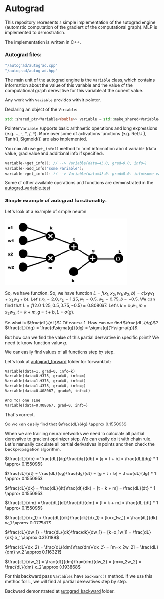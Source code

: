 # Autograd

This repository represents a simple implementation of the autograd engine (automatic computation of the gradient of the computational graph). MLP is implemented to demostration.

The implementation is written in C++.

### Autograd files:

```cpp
"/autograd/autograd.cpp"
"/autograd/autograd.hpp"
```

The main unit of the autograd engine is the ```Variable``` class, which contains information about the value of this variable and the value of the computational graph derevative for this variable at the current value.

Any work with ```Variable``` provides with it pointer.

Declaring an object of the ```Variable```:

```cpp
std::shared_ptr<Variable<double>> variable = std::make_shared<Variable<double>>(42.0);
```

Pointer ```Variable``` supports basic arithmetic operations and long expressions (e.g. +, -, *, /, ^). More over some of activations functions (e.g. ReLU(), Tanh(), Sigmoid()) are also implemented. 

You can all use ```get_info()``` method to print information about variable (data value, grad value and additional info if specified).

```cpp
variable->get_info(); // --> Variable(data=42.0, grad=0.0, info=)
variable->add_info("some variable");
variable->get_info(); // --> Variable(data=42.0, grad=0.0, info=some variable)
```

Some of other available operations and functions are demonstrated in the [autograd_variable_test](/autograd_variable_test)

### Simple example of autograd functionality:

Let's look at a example of simple neuron

<img src="images/neuron_bp_example.png" alt="example" width="400"/>

So, we have function. So, we have function $L = f(x_1, x_2, w_1, w_2, b) = \sigma(x_1w_1+x_2w_2+b)$. Let's $x_1=2.0, x_2=1.25, w_1=0.5, w_2=0.75, b=-0.5$. We can find that $L = f(2.0, 1.25, 0.5, 0.75, -0.5) \approx 0.808067$. Let's $k=x_1w_1, m=x_2w_2, t=k+m, g = t + b, L=\sigma(g)$.

So what is $\frac{dL}{dL}$? Of course 1. How can we find $\frac{dL}{dg}$? $\frac{dL}{dg} = \frac{d\sigma(g)}{dg} = \sigma(g)(1-\sigma(g))$.

But how can we find the value of this partial derevative in specific point? We need to know function value $g$.

We can easily find values of all functions step by step. 

Let's look at [autograd_forward](/autograd_forward) folder for forward.txt:
```
Variable(data=1, grad=0, info=k)
Variable(data=0.9375, grad=0, info=m)
Variable(data=1.9375, grad=0, info=t)
Variable(data=1.4375, grad=0, info=g)
Variable(data=0.808067, grad=0, info=L)

And for one line:
Variable(data=0.808067, grad=0, info=)
```

That's correct.

So we can easily find that $\frac{dL}{dg} \approx 0.155095$

When we are training neural networks we need to calculate all partial derevative to gradient oprimizer step. We can easily do it with chain rule. Let's manually calculate all partial derivatives in points and then check the backpropagation algorithm.

$\frac{dL}{db} = \frac{dL}{dg}\frac{dg}{db} = [g = t + b] = \frac{dL}{dg} * 1 \approx 0.155095$

$\frac{dL}{dt} = \frac{dL}{dg}\frac{dg}{dt} = [g = t + b] = \frac{dL}{dg} * 1 \approx 0.155095$

$\frac{dL}{dk} = \frac{dL}{dt}\frac{dt}{dk} = [t = k + m] = \frac{dL}{dt} * 1 \approx 0.155095$

$\frac{dL}{dm} = \frac{dL}{dt}\frac{dt}{dm} = [t = k + m] = \frac{dL}{dt} * 1 \approx 0.155095$

$\frac{dL}{dx_1} = \frac{dL}{dk}\frac{dk}{dx_1} = [k=x_1w_1] = \frac{dL}{dk} w_1 \approx 0.077547$

$\frac{dL}{dw_1} = \frac{dL}{dk}\frac{dk}{dw_1} = [k=x_1w_1] = \frac{dL}{dk} x_1 \approx 0.310189$

$\frac{dL}{dx_2} = \frac{dL}{dm}\frac{dm}{dx_2} = [m=x_2w_2] = \frac{dL}{dm} w_2 \approx 0.116321$

$\frac{dL}{dw_2} = \frac{dL}{dm}\frac{dm}{dw_2} = [m=x_2w_2] = \frac{dL}{dm} x_2 \approx 0.193868$

For this backward pass ```Variables``` have ```backward()``` method. If we use this method for L, we will find all partial derevatives step by step.

Backward demonstrated at [autograd_backward](/autograd_backward) folder.